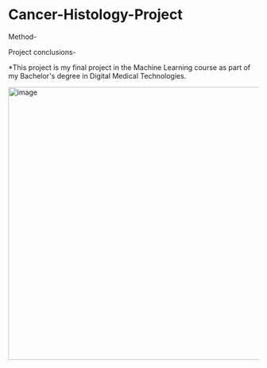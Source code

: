 # Cancer-Histology-Project

Method-


Project conclusions-


*This project is my final project in the Machine Learning course as part of my Bachelor's degree in Digital Medical Technologies.

<img width="549" alt="image" src="https://github.com/Noamko128/Cancer-Histology-Project/assets/131696249/a1e96de3-7fd5-41f8-9dbb-4ee5666fcf3e">
